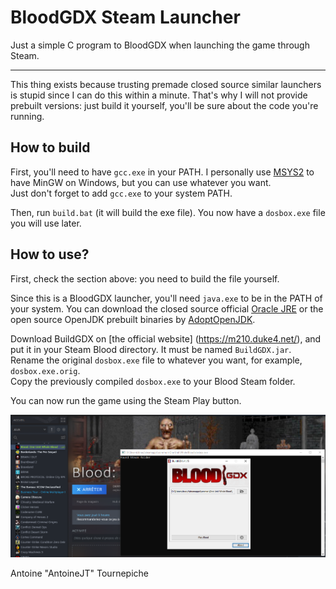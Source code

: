 # BloodGDX Steam Launcher

Just a simple C program to BloodGDX when 
launching the game through Steam.

---
This thing exists because trusting premade
closed source similar launchers is stupid
since I can do this within a minute.
That's why I will not provide prebuilt
versions: just build it yourself, you'll
be sure about the code you're running.

## How to build

First, you'll need to have `gcc.exe` in your PATH.
I personally use [MSYS2](https://www.msys2.org/)
to have MinGW on Windows, but you can use whatever
you want. \
Just don't forget to add `gcc.exe` to your system
PATH.

Then, run `build.bat` (it will build the exe file).
You now have a `dosbox.exe` file you will use later.

## How to use?

First, check the section above: you need to build the
file yourself.

Since this is a BloodGDX launcher, you'll 
need `java.exe` to be in the PATH of your
system.
You can download the closed source official
[Oracle JRE](https://www.java.com/download/) 
or the open source OpenJDK prebuilt binaries 
by [AdoptOpenJDK](https://adoptopenjdk.net/).

Download BuildGDX on [the official website]
(https://m210.duke4.net/), and put it in your Steam
Blood directory. It must be named `BuildGDX.jar`. \
Rename the original `dosbox.exe` file to whatever 
you want, for example, `dosbox.exe.orig`. \
Copy the previously compiled `dosbox.exe` to your 
Blood Steam folder.

You can now run the game using the Steam Play button.

![Steam screenshot](.images/Steam_screenshot.png)

Antoine "AntoineJT" Tournepiche
